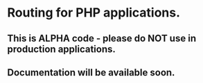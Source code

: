 # Routing for PHP applications.

## This is ALPHA code - please do NOT use in production applications.

## Documentation will be available soon.
